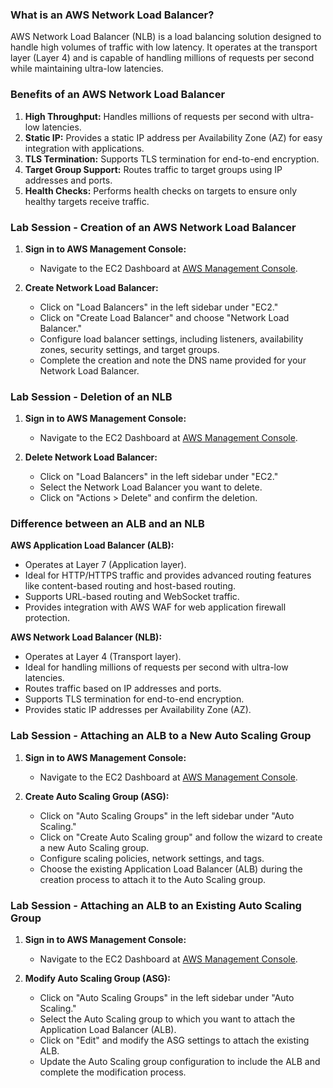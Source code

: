### What is an AWS Network Load Balancer?

AWS Network Load Balancer (NLB) is a load balancing solution designed to handle high volumes of traffic with low latency. It operates at the transport layer (Layer 4) and is capable of handling millions of requests per second while maintaining ultra-low latencies.

### Benefits of an AWS Network Load Balancer

1. **High Throughput:** Handles millions of requests per second with ultra-low latencies.
2. **Static IP:** Provides a static IP address per Availability Zone (AZ) for easy integration with applications.
3. **TLS Termination:** Supports TLS termination for end-to-end encryption.
4. **Target Group Support:** Routes traffic to target groups using IP addresses and ports.
5. **Health Checks:** Performs health checks on targets to ensure only healthy targets receive traffic.

### Lab Session - Creation of an AWS Network Load Balancer

1. **Sign in to AWS Management Console:**
   - Navigate to the EC2 Dashboard at [AWS Management Console](https://console.aws.amazon.com/ec2/).

2. **Create Network Load Balancer:**
   - Click on "Load Balancers" in the left sidebar under "EC2."
   - Click on "Create Load Balancer" and choose "Network Load Balancer."
   - Configure load balancer settings, including listeners, availability zones, security settings, and target groups.
   - Complete the creation and note the DNS name provided for your Network Load Balancer.

### Lab Session - Deletion of an NLB

1. **Sign in to AWS Management Console:**
   - Navigate to the EC2 Dashboard at [AWS Management Console](https://console.aws.amazon.com/ec2/).

2. **Delete Network Load Balancer:**
   - Click on "Load Balancers" in the left sidebar under "EC2."
   - Select the Network Load Balancer you want to delete.
   - Click on "Actions > Delete" and confirm the deletion.

### Difference between an ALB and an NLB

**AWS Application Load Balancer (ALB):**
- Operates at Layer 7 (Application layer).
- Ideal for HTTP/HTTPS traffic and provides advanced routing features like content-based routing and host-based routing.
- Supports URL-based routing and WebSocket traffic.
- Provides integration with AWS WAF for web application firewall protection.

**AWS Network Load Balancer (NLB):**
- Operates at Layer 4 (Transport layer).
- Ideal for handling millions of requests per second with ultra-low latencies.
- Routes traffic based on IP addresses and ports.
- Supports TLS termination for end-to-end encryption.
- Provides static IP addresses per Availability Zone (AZ).

### Lab Session - Attaching an ALB to a New Auto Scaling Group

1. **Sign in to AWS Management Console:**
   - Navigate to the EC2 Dashboard at [AWS Management Console](https://console.aws.amazon.com/ec2/).

2. **Create Auto Scaling Group (ASG):**
   - Click on "Auto Scaling Groups" in the left sidebar under "Auto Scaling."
   - Click on "Create Auto Scaling group" and follow the wizard to create a new Auto Scaling group.
   - Configure scaling policies, network settings, and tags.
   - Choose the existing Application Load Balancer (ALB) during the creation process to attach it to the Auto Scaling group.

### Lab Session - Attaching an ALB to an Existing Auto Scaling Group

1. **Sign in to AWS Management Console:**
   - Navigate to the EC2 Dashboard at [AWS Management Console](https://console.aws.amazon.com/ec2/).

2. **Modify Auto Scaling Group (ASG):**
   - Click on "Auto Scaling Groups" in the left sidebar under "Auto Scaling."
   - Select the Auto Scaling group to which you want to attach the Application Load Balancer (ALB).
   - Click on "Edit" and modify the ASG settings to attach the existing ALB.
   - Update the Auto Scaling group configuration to include the ALB and complete the modification process.
